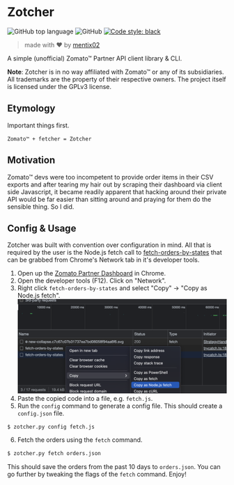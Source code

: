 # Zotcher

![GitHub top language](https://img.shields.io/github/languages/top/mentix02/zotcher)
![GitHub](https://img.shields.io/github/license/mentix02/zotcher)
[![Code style: black](https://img.shields.io/badge/code%20style-black-000000.svg)](https://github.com/psf/black)

> made with ❤️ by [mentix02](https://github.com/mentix02)

A simple (unofficial) Zomato&trade; Partner API client library & CLI.

**Note**: Zotcher is in no way affiliated with Zomato&trade; or any of its subsidiaries. All trademarks are the property of their respective owners. The project itself is licensed under the GPLv3 license.

## Etymology

Important things first.
```
Zomato™ + fetcher = Zotcher
```

## Motivation

Zomato&trade; devs were too incompetent to provide order items in their CSV exports and after
tearing my hair out by scraping their dashboard via client side Javascript, it became
readily apparent that hacking around their private API would be far easier than sitting around and praying for them do the sensible thing. So I did.

## Config & Usage

Zotcher was built with convention over configuration in mind. All that is required by
the user is the Node.js fetch call to 
[fetch-orders-by-states](https://www.zomato.com/merchant-api/orders/fetch-orders-by-states)
that can be grabbed from Chrome's Network tab in it's developer tools.

1. Open up the [Zomato Partner Dashboard](https://www.zomato.com/partners/onlineordering/orderHistory/) in Chrome.
2. Open the developer tools (F12). Click on "Network".
3. Right click `fetch-orders-by-states` and select "Copy" -> "Copy as Node.js fetch".
![Copy Node.js fetch](imgs/Screenshot%202022-08-15%20at%2000.35.05.png)
4. Paste the copied code into a file, e.g. `fetch.js`.
5. Run the `config` command to generate a config file. This should create a `config.json` file.
```bash
$ zotcher.py config fetch.js
```
6. Fetch the orders using the `fetch` command.
```bash
$ zotcher.py fetch orders.json
```

This should save the orders from the past 10 days to `orders.json`. You can go further by tweaking the
flags of the `fetch` command. Enjoy!
